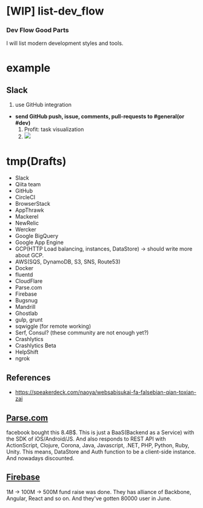 [WIP] list-dev_flow
============

### Dev Flow Good Parts

I will list modern development styles and tools.

example
===

Slack
---

1. use GitHub integration

- **send GitHub push, issue, comments, pull-requests to #general(or #dev)**
  1. Profit: task visualization
  2. ![](https://dl.dropboxusercontent.com/u/7817937/_github/list-dev_flow/slack-github.png)

tmp(Drafts)
===

- Slack
- Qiita team
- GitHub
- CircleCI
- BrowserStack
- AppThrawk
- Mackerel
- NewRelic
- Wercker
- Google BigQuery
- Google App Engine
- GCP(HTTP Load balancing, instances, DataStore) -> should write more about GCP.
- AWS(SQS, DynamoDB, S3, SNS, Route53)
- Docker
- fluentd
- CloudFlare
- Parse.com
- Firebase
- Bugsnug
- Mandrill
- Ghostlab
- gulp, grunt
- sqwiggle (for remote working)
- Serf, Consul? (these community are not enough yet?)
- Crashlytics
- Crashlytics Beta
- HelpShift
- ngrok

References
---

- https://speakerdeck.com/naoya/websabisukai-fa-falsebian-qian-toxian-zai



## [Parse.com](https://parse.com/)

facebook bought this 8.4B$.  This is just a BaaS(Backend as a Service) with the SDK of iOS/Android/JS. And also responds to REST API with ActionScript, Clojure, Corona, Java, Javascript, .NET, PHP, Python, Ruby, Unity.  This means, DataStore and Auth function to be a client-side instance. And nowadays discounted.


## [Firebase](https://www.firebase.com/)

1M -> 100M -> 500M fund raise was done. They has alliance of Backbone, Angular, React and so on.  And they've gotten 80000 user in June.
